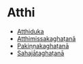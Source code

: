 # Atthi

* [Atthiduka](Atthi/Atthiduka.md)
* [Atthimissakaghaṭanā](Atthi/Atthimissakaghatana.md)
* [Pakiṇṇakaghaṭanā](Atthi/Pakinnakaghatana.md)
* [Sahajātaghaṭanā](Atthi/Sahajataghatana.md)
